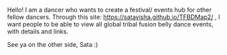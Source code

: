 Hello!
I am a dancer who wants to create a festival/ events hub for other fellow dancers.
Through this site: https://satavisha.github.io/TFBDMap2/ , I want people to be able to view all global tribal fusion belly dance events, with details and links.

See ya on the other side,
Sata :) 
